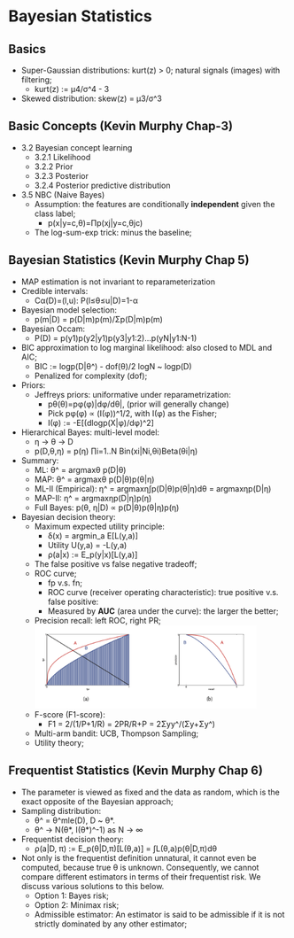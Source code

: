 # Bayesian Statistics

## Basics
- Super-Gaussian distributions: kurt(z) > 0; natural signals (images) with filtering;
	- kurt(z) := μ4/σ^4 - 3
- Skewed distribution: skew(z) = μ3/σ^3

## Basic Concepts (Kevin Murphy Chap-3)
- 3.2 Bayesian concept learning
	- 3.2.1 Likelihood
	- 3.2.2 Prior
	- 3.2.3 Posterior
	- 3.2.4 Posterior predictive distribution
- 3.5 NBC (Naive Bayes)
	- Assumption: the features are conditionally **independent** given the class label;
		- p(x|y=c,θ)=Πp(xj|y=c,θjc)
	- The log-sum-exp trick: minus the baseline;

## Bayesian Statistics (Kevin Murphy Chap 5)
- MAP estimation is not invariant to reparameterization
- Credible intervals:
	- Cα(D)=(l,u): P(l≤θ≤u|D)=1-α
- Bayesian model selection:
	- p(m|D) = p(D|m)p(m)/Σp(D|m)p(m)
- Bayesian Occam:
	- P(D) = p(y1)p(y2|y1)p(y3|y1:2)...p(yN|y1:N-1)
- BIC approximation to log marginal likelihood: also closed to MDL and AIC;
	- BIC := logp(D|θ^) - dof(θ)/2 logN ~ logp(D)
	- Penalized for complexity (dof);
- Priors:
	- Jeffreys priors: uniformative under reparametrization:
		- pθ(θ)=pφ(φ)|dφ/dθ|, (prior will generally change)
		- Pick pφ(φ) ∝ (I(φ))^1/2, with I(φ) as the Fisher;
		- I(φ) := -E[(dlogp(X|φ)/dφ)^2]
- Hierarchical Bayes: multi-level model:
	- η -> θ -> D
	- p(D,θ,η) = p(η) ∏i=1..N Bin(xi|Ni,θi)Beta(θi|η)
- Summary:
	- ML: θ^ = argmaxθ p(D|θ)
	- MAP: θ^ = argmaxθ p(D|θ)p(θ|η)
	- ML-II (Empirical): η^ = argmaxη∫p(D|θ)p(θ|η)dθ = argmaxηp(D|η)
	- MAP-II: η^ = argmaxηp(D|η)p(η)
	- Full Bayes: p(θ, η|D) ∝ p(D|θ)p(θ|η)p(η)	
- Bayesian decision theory:
	- Maximum expected utility principle:
		- δ(x) = argmin_a E[L(y,a)]
		- Utility U(y,a) = -L(y,a)
		- ρ(a|x) := E_p(y|x)[L(y,a)]
	- The false positive vs false negative tradeoff;
	- ROC curve;
		- fp v.s. fn;
		- ROC curve (receiver operating characteristic): true positive v.s. false positive:
		- Measured by **AUC** (area under the curve): the larger the better;
	- Precision recall: left ROC, right PR;
		<img src="/Probabilistic/images/basics/roc.png" alt="drawing" width="400"/>
	- F-score (F1-score):
		- F1 = 2/(1/P+1/R) = 2PR/R+P = 2Σyy^/(Σy+Σy^)
	- Multi-arm bandit: UCB, Thompson Sampling;
	- Utility theory;

## Frequentist Statistics (Kevin Murphy Chap 6)
- The parameter is viewed as fixed and the data as random, which is the exact opposite of the Bayesian approach;
- Sampling distribution:
	- θ^ = θ^mle(D), D ~ θ\*.
	- θ^ -> N(θ\*, I(θ\*)^-1) as N -> ∞
- Frequentist decision theory:
	- ρ(a|D, π) := E_p(θ|D,π)[L(θ,a)] = ∫L(θ,a)p(θ|D,π)dθ
- Not only is the frequentist definition unnatural, it cannot even be computed, because true θ is unknown. Consequently, we cannot compare different estimators in terms of their frequentist risk. We discuss various solutions to this below.
	- Option 1: Bayes risk;
	- Option 2: Minimax risk;
	- Admissible estimator: An estimator is said to be admissible if it is not strictly dominated by any other estimator;
